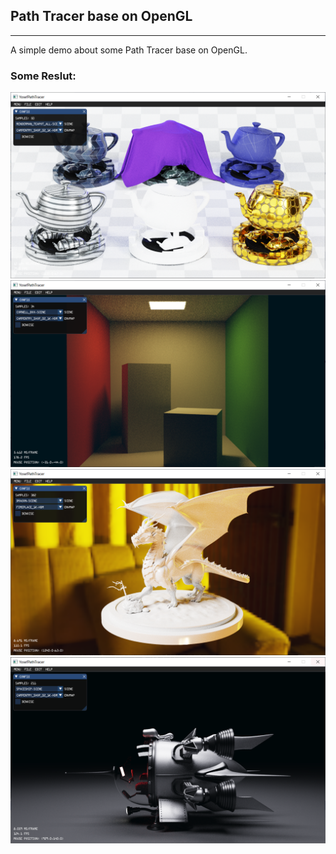 
## Path Tracer base on OpenGL
----
A simple demo about some Path Tracer base on OpenGL.

### Some Reslut:
![img](./screenshots/Capture1.PNG)
![img](./screenshots/Capture2.PNG)
![img](./screenshots/Capture3.PNG)
![img](./screenshots/Capture4.PNG)
  

